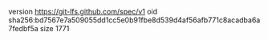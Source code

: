 version https://git-lfs.github.com/spec/v1
oid sha256:bd7567e7a509055dd1cc5e0b91fbe8d539d4af56afb771c8acadba6a7fedbf5a
size 1771
